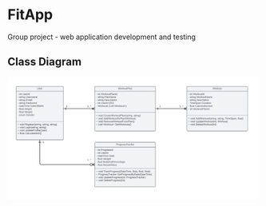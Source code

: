 # FitApp
 Group project - web application development and testing

## Class Diagram
![](ClassDiagram/Fithub-UMLClassDiagram.jpg)
